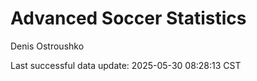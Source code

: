 # Advanced Soccer Statistics
Denis Ostroushko

<!-- gfm -->

Last successful data update: 2025-05-30 08:28:13 CST
